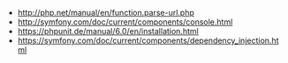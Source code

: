 - http://php.net/manual/en/function.parse-url.php
- http://symfony.com/doc/current/components/console.html
- https://phpunit.de/manual/6.0/en/installation.html
- https://symfony.com/doc/current/components/dependency_injection.html